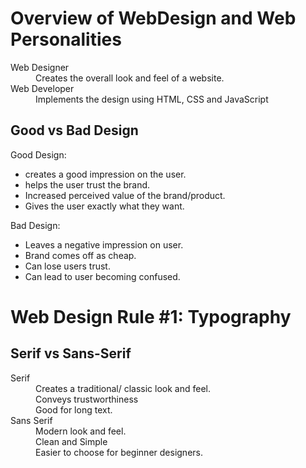 # Overview of WebDesign and Web Personalities

<dl>
    <dt> Web Designer </dt>
<dd> Creates the overall look and feel of a website. </dd>


<dt> Web Developer </dt>
<dd> Implements the design using HTML, CSS and JavaScript</dd>

</dl>

## Good vs Bad Design

Good Design:

* creates a good impression on the user.
* helps the user trust the brand.
* Increased perceived value of the brand/product.
* Gives the user exactly what they want.

Bad Design:

* Leaves a negative impression on user.
* Brand comes off as cheap.
* Can lose users trust.
* Can lead to user becoming confused.

# Web Design Rule #1: Typography

## Serif vs Sans-Serif

<dl>
    <dt> Serif </dt>
<dd> Creates a traditional/ classic look and feel. </dd>
<dd> Conveys trustworthiness </dd>
<dd> Good for long text. </dd>

<dt> Sans Serif </dt>
<dd> Modern look and feel. </dd>
<dd> Clean and Simple </dd>
<dd> Easier to choose for beginner designers. </dd>
</dl>

